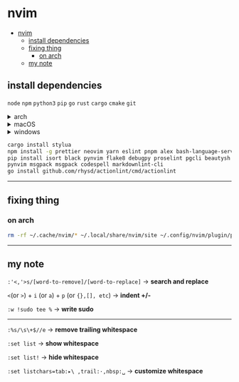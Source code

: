 # nvim

<!--toc:start-->

- [nvim](#nvim)
  - [install dependencies](#install-dependencies)
  - [fixing thing](#fixing-thing)
    - [on arch](#on-arch)
  - [my note](#my-note)
  <!--toc:end-->

## install dependencies

`node` `npm` `python3` `pip` `go` `rust` `cargo` `cmake` `git`

<details>
<summary>arch</summary>

via [yay](https://github.com/Jguer/yay)

```bash
yay -S git base-devel go rust perl ruby pyenv tk bat wget tree ripgrep fd jq fzf\
xclip lazygit tmux zip nnn-nerd advcpmv nsxiv zathura zathura-pdf-mupdf\
dragon-drop glow ttf-jetbrains-mono xsel
```

</details>

<details>
<summary>macOS</summary>

```bash
# maybe later
```

</details>

<details>
<summary>windows</summary>

via [scoop](scoop.sh)

```bash
scoop install git
git config --global credential.helper manager-core
scoop bucket add extras
scoop bucket add main
scoop install nu
scoop install nvm pyenv docker docker-compose powertoys sed fzf ripgrep fd\
lazygit JetBrainsMono-NF make mingw  sudo winget wget rust go
```

</details>

```bash
cargo install stylua
npm install -g prettier neovim yarn eslint pnpm alex bash-language-server tree-sitter-cli
pip install isort black pynvim flake8 debugpy proselint pgcli beautysh ueberzug \
pynvim msgpack msgpack codespell markdownlint-cli
go install github.com/rhysd/actionlint/cmd/actionlint
```

---

## fixing thing

### on arch

```bash
rm -rf ~/.cache/nvim/* ~/.local/share/nvim/site ~/.config/nvim/plugin/packer_compiled.lua

```

---

## my note

`:'<,'>s/[word-to-remove]/[word-to-replace]` -> **search and replace**

`<`(or `>`) + `i` (or `a`) + `p` (or `{},[], etc`) -> **indent +/-**

`:w !sudo tee %` -> **write sudo**

---

`:%s/\s\+$//e` -> **remove trailing whitespace**

`:set list` -> **show whitespace**

`:set list!` -> **hide whitespace**

`:set listchars=tab:▸\ ,trail:·,nbsp:␣` -> **customize whitespace**
